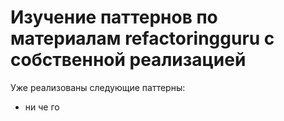 # Изучение паттернов по материалам refactoringguru с собственной реализацией

Уже реализованы следующие паттерны:
- ни че го
